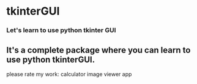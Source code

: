 # tkinterGUI
### Let's learn to use python tkinter GUI

## It's a complete package where you can learn to use python tkinterGUI.
please rate my work:
calculator 
image viewer app
